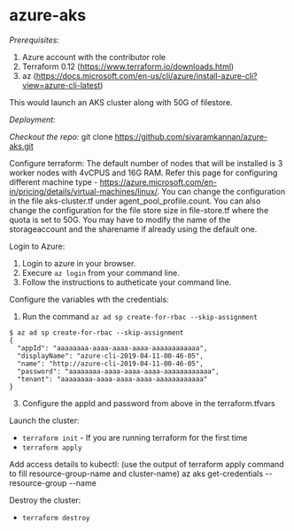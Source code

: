 # azure-aks

*Prerequisites:*
1. Azure account with the contributor role
2. Terraform 0.12 (https://www.terraform.io/downloads.html)
3. az (https://docs.microsoft.com/en-us/cli/azure/install-azure-cli?view=azure-cli-latest)

This would launch an AKS cluster along with 50G of filestore. 

*Deployment:*

*Checkout the repo:*
git clone https://github.com/sivaramkannan/azure-aks.git

Configure terraform:
  The default number of nodes that will be installed is 3 worker nodes with 4vCPUS and 16G RAM. Refer this page for configuring different machine type - https://azure.microsoft.com/en-in/pricing/details/virtual-machines/linux/. You can change the configuration in the file aks-cluster.tf under agent_pool_profile.count. 
  You can also change the configuration for the file store size in file-store.tf where the quota is set to 50G. You may have to modify the name of the storageaccount and the sharename if already using the default one. 
  
Login to Azure:
1. Login to azure in your browser.
2. Execure `az login` from your command line. 
3. Follow the instructions to autheticate your command line. 

Configure the variables wth the credentials:
1. Run the command `az ad sp create-for-rbac --skip-assignment`
```
$ az ad sp create-for-rbac --skip-assignment
{
  "appId": "aaaaaaaa-aaaa-aaaa-aaaa-aaaaaaaaaaaa",
  "displayName": "azure-cli-2019-04-11-00-46-05",
  "name": "http://azure-cli-2019-04-11-00-46-05",
  "password": "aaaaaaaa-aaaa-aaaa-aaaa-aaaaaaaaaaaa",
  "tenant": "aaaaaaaa-aaaa-aaaa-aaaa-aaaaaaaaaaaa"
}
```

3. Configure the appId and password from above in the terraform.tfvars

Launch the cluster:
* `terraform init` - If you are running terraform for the first time
* `terraform apply`

Add access details to kubectl: (use the output of terraform apply command to fill resource-group-name and cluster-name)
az aks get-credentials --resource-group <resource-group-name> --name <cluster-name>

Destroy the cluster:
* `terraform destroy`

